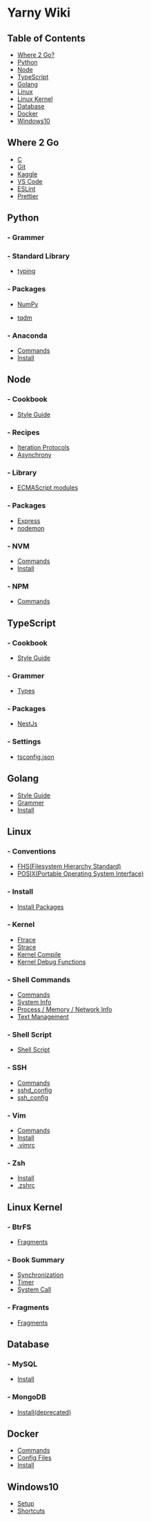 Yarny Wiki
==========

Table of Contents
-----------------

- [Where 2 Go?](#where-2-go)
- [Python](#python)
- [Node](#node)
- [TypeScript](#typescript)
- [Golang](#golang)
- [Linux](#linux)
- [Linux Kernel](#linux-kernel)
- [Database](#database)
- [Docker](#docker)
- [Windows10](#windows10)

Where 2 Go
----------

- [C](./where/c.md)
- [Git](./where/git.md)
- [Kaggle](./where/kaggle.md)
- [VS Code](./where/vscode.md)
- [ESLint](./where/eslint.md)
- [Prettier](./where/prettier.md)

Python
------

### - Grammer
<!-- - [Grammer](./python/recipes/grammer.md) -->
### - Standard Library
- [typing](./python/library/typing.md)
### - Packages
- [NumPy](./python/packages/numpy.md)
<!-- - [Pandas](./python/packages/pandas.md) -->
- [tqdm](./python/packages/tqdm.md)
### - Anaconda
- [Commands](./python/anaconda/commands.md)
- [Install](./python/anaconda/install.md)

Node
-------

### - Cookbook
- [Style Guide](./nodejs/cookbook/style_guide.md)
### - Recipes
- [Iteration Protocols](./nodejs/recipes/iter_protocols.md)
- [Asynchrony](./nodejs/recipes/asynchrony.md)
### - Library
- [ECMAScript modules](./nodejs/library/es_modules.md)
### - Packages
- [Express](./nodejs/packages/express.md)
- [nodemon](./nodejs/packages/nodemon.md)
### - NVM
- [Commands](./nodejs/nvm/commands.md)
- [Install](./nodejs/nvm/install.md)
### - NPM
- [Commands](./nodejs/npm/commands.md)

TypeScript
----------

### - Cookbook
- [Style Guide](./typescript/cookbook/style_guide.md)
### - Grammer
- [Types](./typescript/grammer/types.md)
<!-- - [Else](./typescript/grammer/else.md) -->
### - Packages
- [NestJs](./typescript/packages/nestjs.md)
### - Settings
- [tsconfig.json](./typescript/settings/tsconfigjson.md)

Golang
------

- [Style Guide](./golang/style_guide.md)
- [Grammer](./golang/grammer.md)
- [Install](./golang/install.md)

Linux
-----

### - Conventions
- [FHS(Filesystem Hierarchy Standard)](./linux/conventions/fhs.md)
- [POSIX(Portable Operating System Interface)](./linux/conventions/posix.md)
### - Install
- [Install Packages](./linux/install/install_packages.md)
### - Kernel
- [Ftrace](./linux/kernel/ftrace.md)
- [Strace](./linux/kernel/strace.md)
- [Kernel Compile](./linux/kernel/compile.md)
- [Kernel Debug Functions](./linux/kernel/debug_funcs.md)
### - Shell Commands
- [Commands](./linux/shell_commands/commands.md)
- [System Info](./linux/shell_commands/system_info.md)
- [Process / Memory / Network Info](./linux/shell_commands/process_memory_network_info.md)
- [Text Management](./linux/shell_commands/text_management.md)
### - Shell Script
- [Shell Script](./linux/shell_script/shell_script.md)
### - SSH
- [Commands](./linux/ssh/commands.md)
- [sshd_config](./linux/ssh/sshd_config.md)
- [ssh_config](./linux/ssh/ssh_config.md)
### - Vim
- [Commands](./linux/vim/commands.md)
- [Install](./linux/vim/install.md)
- [.vimrc](https://github.com/ehsqjfwk99999/_yarny-archieve/blob/master/.ksy-settings/ksy-vimrc)
### - Zsh
- [Install](./linux/zsh/install.md)
- [.zshrc](https://github.com/ehsqjfwk99999/_yarny-archieve/blob/master/.ksy-settings/ksy-zshrc)

Linux Kernel
------------

### - BtrFS
- [Fragments](./linux_kernel/btrfs/fragments.md)
### - Book Summary
- [Synchronization](./linux_kernel/book_summary/sync.md)
- [Timer](./linux_kernel/book_summary/timer.md)
- [System Call](./linux_kernel/book_summary/syscall.md)
### - Fragments
- [Fragments](./linux_kernel/fragments/fragments.md)

Database
--------

### - MySQL
- [Install](./database/mysql/install.md)
### - MongoDB
- [Install(deprecated)](./database/mongodb/install.md)

Docker
------

- [Commands](./docker/commands.md)
- [Config Files](./docker/config_files.md)
- [Install](./docker/install.md)

Windows10
---------

- [Setup](./windows10/setup.md)
- [Shortcuts](./windows10/shortcuts.md)
